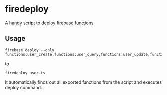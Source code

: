 # firedeploy
A handy script to deploy firebase functions


Usage
----
```
firebase deploy --only functions:user_create,functions:user_query,functions:user_update,functions:user_delete
```
to
```
firedeploy user.ts
```

It automatically finds out all exported functions from the script and executes deploy command.
